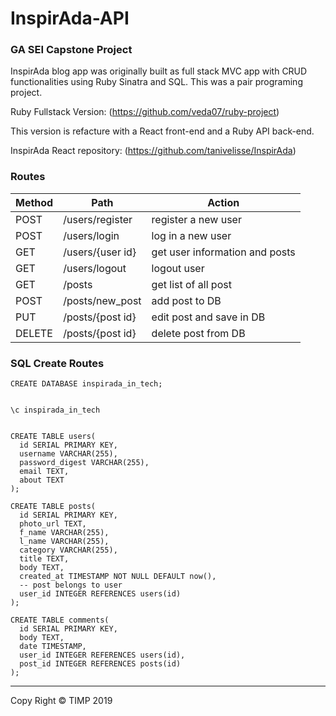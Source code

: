 # InspirAda-API

### GA SEI Capstone Project

InspirAda blog app was originally built as full stack MVC app with CRUD functionalities using Ruby Sinatra and SQL. This was a pair programing project. 

Ruby Fullstack Version: (https://github.com/veda07/ruby-project)

This version is refacture with a React front-end and a Ruby API back-end. 

InspirAda React repository: (https://github.com/tanivelisse/InspirAda)

### Routes 

| Method | Path | Action|
|--------|------|-------|
| POST | /users/register | register a new user |
| POST | /users/login | log in a new user |
| GET | /users/{user id}| get user information and posts |
| GET | /users/logout| logout user |
| GET | /posts | get list of all post |
| POST | /posts/new_post | add post to DB |
| PUT | /posts/{post id} | edit post and save in DB |
| DELETE | /posts/{post id} | delete post from DB |

### SQL Create Routes

```
CREATE DATABASE inspirada_in_tech;


\c inspirada_in_tech


CREATE TABLE users(
  id SERIAL PRIMARY KEY, 
  username VARCHAR(255),
  password_digest VARCHAR(255),
  email TEXT,
  about TEXT
);

CREATE TABLE posts(
  id SERIAL PRIMARY KEY, 
  photo_url TEXT,
  f_name VARCHAR(255),
  l_name VARCHAR(255),
  category VARCHAR(255),
  title TEXT,
  body TEXT,
  created_at TIMESTAMP NOT NULL DEFAULT now(),
  -- post belongs to user
  user_id INTEGER REFERENCES users(id)
);

CREATE TABLE comments(
  id SERIAL PRIMARY KEY,
  body TEXT,
  date TIMESTAMP,
  user_id INTEGER REFERENCES users(id),
  post_id INTEGER REFERENCES posts(id)
);

```

*** 

Copy Right © TIMP 2019
